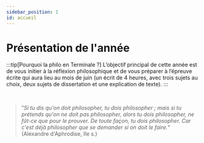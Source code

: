 ```yaml
---
sidebar_position: 1
id: accueil
---
```

# Présentation de l'année

:::tip[Pourquoi la philo en Terminale ?] 
L’objectif principal de cette année est de vous initier à la réflexion philosophique et de vous préparer à l’épreuve écrite qui aura lieu au mois de juin (un écrit de 4 heures, avec trois sujets au choix, deux sujets de dissertation et une explication de texte).
:::

<br/>

> ”*Si tu dis qu'on doit philosopher, tu dois philosopher ; mais si tu prétends qu'on ne doit pas philosopher, alors tu dois philosopher, ne fût-ce que pour le prouver. De toute façon, tu dois philosopher. Car c'est déjà philosopher que se demander si on doit le faire.*“   
(Alexandre d'Aphrodise, IIe s.)


